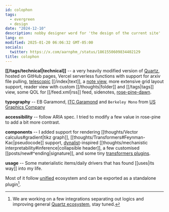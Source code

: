 ```yaml
---
id: colophon
tags:
  - evergreen
  - design
date: "2024-12-10"
description: nobby designer word for 'the design of the current site'
lang: en
modified: 2025-01-20 06:06:32 GMT-05:00
socials:
  twitter: https://x.com/aarnphm_/status/1861550609834402129
title: colophon
---
```


**[[/tags/technical|technical]]** -- a very heavily modified version of [Quartz](https://quartz.jzhao.xyz/), hosted on GitHub pages, Vercel serverless functions with support for arxiv file pulling, [telescopic](https://github.com/jackyzha0/telescopic-text) [[/index|text]], a [note view](https://notes.aarnphm.xyz/notes?stackedNotes=bm90ZXM), more extensive grid layout support, reader view with custom [[/thoughts|folder]] and [[/tags|tags]] view, some QOL for [[/feed.xml|rss]] feed, sidenotes, [rose-pine-dawn](https://rosepinetheme.com/).

**typography** -- EB Garamond, [ITC Garamond](https://www.typewolf.com/itc-garamond) and `Berkeley Mono` from [US Graphics Company](https://usgraphics.com/products/berkeley-mono)

**accessibility** -- follow ARIA spec. I tried to modify a few value in rose-pine to add a bit more contrast.

**components** -- I added support for rendering [[thoughts/Vector calculus#gradient|tikz graph]], [[thoughts/Transformers#Feynman-Kac|pseudocode]] support, [dynalist](https://dynalist.io)-inspired [[thoughts/mechanistic interpretability#inference|collapsible header]], a few customised [[posts/new#^ending|signature]], and some tiny [transformers plugins](https://github.com/aarnphm/aarnphm.github.io/blob/main/quartz/plugins/transformers/aarnphm.ts).

**usage** -- Some materialistic items/daily drivers that has found [[uses|its way]] into my life.

Most of it follow [unified](https://unifiedjs.com/) ecosystem and can be exported as a standalone plugin[^plugin].

[^plugin]: We are working on a few integrations separating out logics and improving general [Quartz ecosystem](https://github.com/quartz-community), stay tuned.

